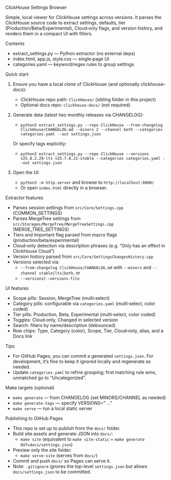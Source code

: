 ClickHouse Settings Browser

Simple, local viewer for ClickHouse settings across versions. It parses the ClickHouse source code to extract settings, defaults, tier (Production/Beta/Experimental), Cloud‑only flags, and version history, and renders them in a compact UI with filters.

Contents
- extract_settings.py — Python extractor (no external deps)
- index.html, app.js, style.css — single‑page UI
- categories.yaml — keyword/regex rules to group settings

Quick start
1) Ensure you have a local clone of ClickHouse (and optionally clickhouse-docs):
   - ClickHouse repo path: `ClickHouse/` (sibling folder in this project)
   - Optional docs repo: `clickhouse-docs/` (not required)

2) Generate data (latest two monthly releases via CHANGELOG):
   - `python3 extract_settings.py --repo ClickHouse --from-changelog ClickHouse/CHANGELOG.md --minors 2 --channel both --categories categories.yaml --out settings.json`

   Or specify tags explicitly:
   - `python3 extract_settings.py --repo ClickHouse --versions v25.8.2.29-lts v25.7.6.21-stable --categories categories.yaml --out settings.json`

3) Open the UI:
   - `python3 -m http.server` and browse to `http://localhost:8000/`
   - Or open `index.html` directly in a browser.

Extractor features
- Parses session settings from `src/Core/Settings.cpp` (COMMON_SETTINGS)
- Parses MergeTree settings from `src/Storages/MergeTree/MergeTreeSettings.cpp` (MERGE_TREE_SETTINGS)
- Tiers and Important flag parsed from macro flags (production/beta/experimental)
- Cloud‑only detection via description phrases (e.g. “Only has an effect in ClickHouse Cloud”)
- Version history parsed from `src/Core/SettingsChangesHistory.cpp`
- Versions selected via:
  - `--from-changelog ClickHouse/CHANGELOG.md` with `--minors` and `--channel stable|lts|both`, or
  - `--versions`/`--versions-file`

UI features
- Scope pills: Session, MergeTree (multi‑select)
- Category pills: configurable via `categories.yaml` (multi‑select, color coded)
- Tier pills: Production, Beta, Experimental (multi‑select, color coded)
- Toggles: Cloud‑only, Changed in selected version
- Search: filters by name/description (debounced)
- Row chips: Type, Category (color), Scope, Tier, Cloud‑only, alias, and a Docs link

Tips
- For GitHub Pages, you can commit a generated `settings.json`. For development, it’s fine to keep it ignored locally and regenerate as needed.
- Update `categories.yaml` to refine grouping; first matching rule wins, unmatched go to “Uncategorized”.

Make targets (optional)
- `make generate` — from CHANGELOG (set MINORS/CHANNEL as needed)
- `make generate-tags` — specify VERSIONS="<tag1> <tag2> ..."
- `make serve` — run a local static server

Publishing to GitHub Pages
- This repo is set up to publish from the `docs/` folder.
- Build site assets and generate JSON into `docs/`:
  - `make site` (equivalent to `make site-static` + `make generate OUT=docs/settings.json`)
- Preview only the site folder:
  - `make serve-site` (serves from `docs/`)
- Commit and push `docs/` so Pages can serve it.
- Note: `.gitignore` ignores the top-level `settings.json` but allows `docs/settings.json` to be committed.
